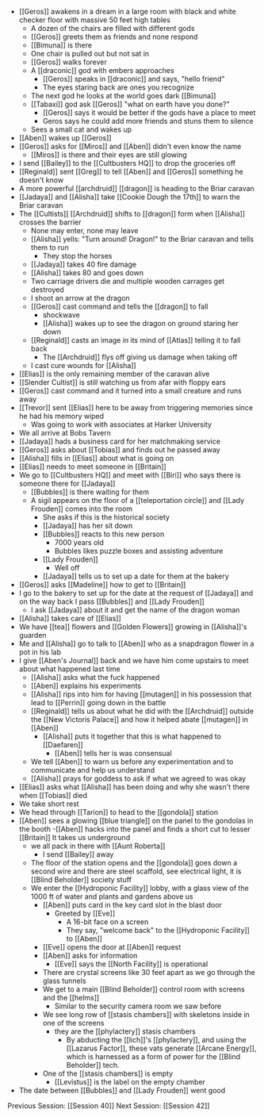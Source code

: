 - [[Geros]] awakens in a dream in a large room with black and white checker floor with massive 50 feet high tables
	- A dozen of the chairs are filled with different gods
	- [[Geros]] greets them as friends and none respond
	- [[Bimuna]] is there
	- One chair is pulled out but not sat in
	- [[Geros]] walks forever
	- A [[draconic]] god with embers approaches 
		- [[Geros]] speaks in [[draconic]] and says, "hello friend"
		- The eyes staring back are ones you recognize
	- The next god he looks at the world goes dark [[Bimuna]]
	- [[Tabaxi]] god ask [[Geros]] "what on earth have you done?"
		- [[Geros]] says it would be better if the gods have a place to meet
		- Geros says he could add more friends and stuns them to silence
	- Sees a small cat and wakes up
- [[Aben]] wakes up [[Geros]]
- [[Geros]] asks for [[Miros]] and [[Aben]] didn't even know the name
	- [[Miros]] is there and their eyes are still glowing
- I send [[Bailey]] to the [[Cultbusters HQ]] to drop the groceries off
- [[Reginald]] sent [[Greg]] to tell [[Aben]] and [[Geros]] something he doesn't know
- A more powerful [[archdruid]] [[dragon]] is heading to the Briar caravan
- [[Jadaya]] and [[Alisha]] take [[Cookie Dough the 17th]] to warn the Briar caravan
- The [[Cultists]] [[Archdruid]] shifts to [[dragon]] form when [[Alisha]] crosses the barrier 
	- None may enter, none may leave
	- [[Alisha]] yells: "Turn around! Dragon!" to the Briar caravan and tells them to run
		- They stop the horses
	- [[Jadaya]] takes 40 fire damage
	- [[Alisha]] takes 80 and goes down
	- Two carriage drivers die and multiple wooden carrages get destroyed
	- I shoot an arrow at the dragon
	- [[Geros]] cast command and tells the [[dragon]] to fall
		- shockwave
		- [[Alisha]] wakes up to see the dragon on ground staring her down
	- [[Reginald]] casts an image in its mind of [[Atlas]] telling it to fall back
		- The [[Archdruid]] flys off giving us damage when taking off 
	- I cast cure wounds for [[Alisha]]
- [[Elias]] is the only remaining member of the caravan alive
- [[Slender Cultist]] is still watching us from afar with floppy ears
- [[Geros]] cast command and it turned into a small creature and runs away
- [[Trevor]] sent [[Elias]] here to be away from triggering memories since he had his memory wiped
	- Was going to work with associates at Harker University
- We all arrive at Bobs Tavern
- [[Jadaya]] hads a business card for her matchmaking service
- [[Geros]] asks about [[Tobias]] and finds out he passed away
- [[Alisha]] fills in [[Elias]] about what is going on
- [[Elias]] needs to meet someone in [[Britain]] 
- We go to [[Cultbusters HQ]] and meet with [[Biri]] who says there is someone there for [[Jadaya]]
	- [[Bubbles]] is there waiting for them
	- A sigil appears on the floor of a [[teleportation circle]] and [[Lady Frouden]] comes into the room
		- She asks if this is the historical society 
		- [[Jadaya]] has her sit down
		- [[Bubbles]] reacts to this new person
			- 7000 years old
			- Bubbles likes puzzle boxes and assisting adventure
		- [[Lady Frouden]]
			- Well off
		- [[Jadaya]] tells us to set up a date for them at the bakery
- [[Geros]] asks [[Madeline]] how to get to [[Britain]] 
- I go to the bakery to set up for the date at the request of [[Jadaya]] and on the way back I pass [[Bubbles]] and [[Lady Frouden]]
	- I ask [[Jadaya]] about it and get the name of the dragon woman
- [[Alisha]] takes care of [[Elias]]
- We have [[tea]] flowers and [[Golden Flowers]] growing in [[Alisha]]'s guarden
- Me and [[Alisha]] go to talk to [[Aben]] who as a snapdragon flower in a pot in his lab
- I give [[Aben's Journal]] back and we have him come upstairs to meet about what happened last time
	- [[Alisha]] asks what the fuck happened 
	- [[Aben]] explains his experiments
	- [[Alisha]] rips into him for having [[mutagen]] in his possession that lead to [[Perrin]] going down in the battle
	- [[Reginald]] tells us about what he did with the [[Archdruid]] outside the [[New Victoris Palace]] and how it helped abate [[mutagen]] in [[Aben]]
		- [[Alisha]] puts it together that this is what happened to [[Daefaren]]
			- [[Aben]] tells her is was consensual 
	- We tell [[Aben]] to warn us before any experimentation and to communicate and help us understand
	- [[Alisha]] prays for goddess to ask if what we agreed to was okay
- [[Elias]] asks what [[Alisha]] has been doing and why she wasn't there when [[Tobias]] died
- We take short rest
- We head through [[Tarion]] to head to the [[gondola]] station
- [[Aben]] sees a glowing [[blue triangle]] on the panel to the gondolas in the booth
	-[[Aben]] hacks into the panel and finds a short cut to lesser [[Britain]] It takes us underground
	- we all pack in there with [[Aunt Roberta]] 
		- I send [[Bailey]] away
	- The floor of the station opens and the [[gondola]] goes down a second wire and there are steel scaffold, see electrical light, it is [[Blind Beholder]] society stuff
	- We enter the  [[Hydroponic Facility]] lobby, with a glass view of the 1000 ft of water and plants and gardens above us
		- [[Aben]] puts card in the key card slot in the blast door
			- Greeted by [[Eve]]
				- A 16-bit face on a screen
				- They say, "welcome back" to the [[Hydroponic Facility]] to [[Aben]]
		- [[Eve]] opens the door at [[Aben]] request
		- [[Aben]] asks for information
			- [[Eve]] says the [[North Facility]] is operational
		- There are crystal screens like 30 feet apart as we go through the glass tunnels
		- We get to a main [[Blind Beholder]] control room with screens and the [[helms]] 
			- Similar to the security camera room we saw before
		- We see long row of [[stasis chambers]] with skeletons inside in one of the screens
			- they are the [[phylactery]] stasis chambers
				- By abducting the [[lich]]'s [[phylactery]], and using the [[Lazarus Factor]], these vats generate [[Arcane Energy]], which is harnessed as a form of power for the [[Blind Beholder]] tech.
		- One of the [[stasis chambers]] is empty 
			- [[Levistus]] is the label on the empty chamber
- The date between [[Bubbles]] and [[Lady Frouden]] went good

Previous Session: [[Session 40]]
Next Session: [[Session 42]]